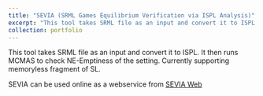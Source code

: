 ```yaml
---
title: "SEVIA (SRML Games Equilibrium Verification via ISPL Analysis)"
excerpt: "This tool takes SRML file as an input and convert it to ISPL. It then runs MCMAS to check NE-Emptiness of the setting. Currently supporting memoryless fragment of SL."
collection: portfolio
---
```


This tool takes SRML file as an input and convert it to ISPL. It then runs MCMAS to check NE-Emptiness of the setting. Currently supporting memoryless fragment of SL.

SEVIA can be used online as a webservice from [SEVIA Web](http://eve.cs.ox.ac.uk/sevia.html)

